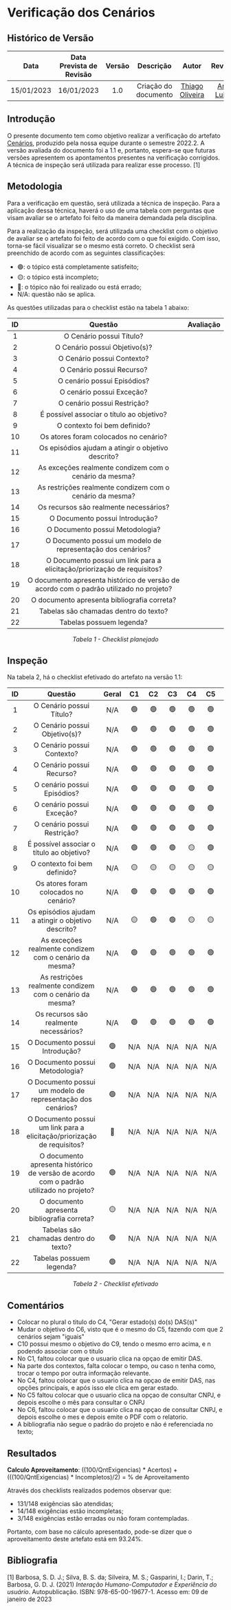 # Verificação dos Cenários
## <a>Histórico de Versão</a>
|    Data    | Data Prevista de Revisão | Versão |      Descrição       |                     Autor                      |                  Revisor                   |
| :--------: | :----------------------: | :----: | :------------------: | :--------------------------------------------: | :----------------------------------------: |
| 15/01/2023 |        16/01/2023        |  1.0   | Criação do documento | [Thiago Oliveira](https://github.com/Thiab394) | [Ana Luiza](https://github.com/AnHoff) |

## <a>Introdução</a>
O presente documento tem como objetivo realizar a verificação do artefato [Cenários](../../Tarefas/Cenario.md), produzido pela nossa equipe durante o semestre 2022.2. A versão avaliada do documento foi a 1.1 e, portanto, espera-se que futuras versões apresentem os apontamentos presentes na verificação corrigidos. A técnica de inspeção será utilizada para realizar esse processo. [1]

## <a>Metodologia</a>
Para a verificação em questão, será utilizada a técnica de inspeção. Para a aplicação dessa técnica, haverá o uso de uma tabela com perguntas que visam avaliar se o artefato foi feito da maneira demandada pela disciplina. 

Para a realização da inspeção, será utilizada uma checklist com o objetivo de avaliar se o artefato foi feito de acordo com o que foi exigido. Com isso, torna-se fácil visualizar se o mesmo está correto. O checklist será preenchido de acordo com as seguintes classificações:

* 🟢: o tópico está completamente satisfeito;
* 🟡: o tópico está incompleto;
* 🔴: o tópico não foi realizado ou está errado;
* N/A: questão não se aplica.

As questões utilizadas para o checklist estão na tabela 1 abaixo:

<center>
  
|  ID   |                           Questão                           | Avaliação |
| :---: | :---------------------------------------------------------: | :---: | 
|   1   |                  O Cenário possui Título?                   | 
|   2   |                O Cenário possui Objetivo(s)?                | 
|   3   |                 O Cenário possui Contexto?                  |  
|   4   |                  O Cenário possui Recurso?                  |  
|   5   |                 O cenário possui Episódios?                 |  
|   6   |                  O cenário possui Exceção?                  |  
|   7   |                  O cenário possui Restrição?                |  
|   8   |          É possível associar o título ao objetivo?          |  
|   9   |                O contexto foi bem definido?                 |  
|   10  |            Os atores foram colocados no cenário?            |  
|  11   |     Os episódios ajudam a atingir o objetivo descrito?      |  
|  12   |     As exceções realmente condizem com o cenário da mesma?  |  
|  13   |    As restrições realmente condizem com o cenário da mesma? |  
|  14   |           Os recursos são realmente necessários?            |  
|  15   |               O Documento possui Introdução?                | 
|  16   |               O Documento possui Metodologia?               | 
|  17   | O Documento possui um modelo de representação dos cenários? | 
|  18   | O Documento possui um link para a elicitação/priorização de requisitos? |  
|  19   | O documento apresenta histórico de versão de acordo com o padrão utilizado no projeto?|   |
|  20   | O documento apresenta bibliografia correta?|   |
|  21   | Tabelas são chamadas dentro do texto?|   |
|  22   | Tabelas possuem legenda?|   |

*Tabela 1 - Checklist planejado*

</center>

## <a>Inspeção</a>

Na tabela 2, há o checklist efetivado do artefato na versão 1.1:

<center>

  
|  ID   |                           Questão                           | Geral |  C1   |  C2   |  C3   |  C4   |  C5   |  C6   |  C7   |  C8   |  C9   |  C10  |
| :---: | :---------------------------------------------------------: | :---: | :---: | :---: | :---: | :---: | :---: | :---: | :---: | :---: | :---: | :---: |
|   1   |                  O Cenário possui Título?                   |  N/A  |   🟢   |   🟢   |   🟢   |   🟢   |   🟢   |   🟢   |   🟢   |   🟢   |   🟢   |   🟢   |
|   2   |                O Cenário possui Objetivo(s)?                |  N/A  |   🟢   |   🟢   |   🟢   |   🟢   |   🟢   |   🟢   |   🟢   |   🟢   |   🟢   |   🟢   |
|   3   |                 O Cenário possui Contexto?                  |  N/A  |   🟢   |   🟢   |   🟢   |   🟢   |   🟢   |   🟢   |   🟢   |   🟢   |   🟢   |   🟢   |
|   4   |                  O Cenário possui Recurso?                  |  N/A  |   🟢   |   🟢   |   🟢   |   🟢   |   🟢   |   🟢   |   🟢   |   🟢   |   🟢   |   🟢   |
|   5   |                 O cenário possui Episódios?                 |  N/A  |   🟢   |   🟢   |   🟢   |   🟢   |   🟢   |   🟢   |   🟢   |   🟢   |   🟢   |   🟢   |
|   6   |                  O cenário possui Exceção?                  |  N/A  |   🟢   |   🟢   |   🟢   |   🟢   |   🟢   |   🟢   |   🟢   |   🟢   |   🟢   |   🟢   |
|   7   |                  O cenário possui Restrição?                |  N/A  |   🟢   |   🟢   |   🟢   |   🟢   |   🟢   |   🟢   |   🟢   |   🟢   |   🟢   |   🟢   |
|   8   |          É possível associar o título ao objetivo?          |  N/A  |   🟢   |   🟢   |   🟢   |   🟡   |   🟢   |   🔴   |   🟢   |   🟢   |   🟢   |   🔴   |
|   9   |                O contexto foi bem definido?                 |  N/A  |   🟡   |   🟡   |   🟡   |   🟡   |   🟡   |   🟡   |   🟡   |   🟡   |   🟡   |   🟡   |
|   10  |            Os atores foram colocados no cenário?            |  N/A  |   🟢   |   🟢   |   🟢   |   🟢   |   🟢   |   🟢   |   🟢   |   🟢   |   🟢   |   🟢   |
|  11   |     Os episódios ajudam a atingir o objetivo descrito?      |  N/A  |   🟡   |   🟢   |   🟢   |   🟡   |   🟡   |   🟡   |   🟢   |   🟢   |   🟢   |   🟢   |
|  12   |     As exceções realmente condizem com o cenário da mesma?  |  N/A  |   🟢   |   🟢   |   🟢   |   🟢   |   🟢   |   🟢   |   🟢   |   🟢   |   🟢   |   🟢   |
|  13   |    As restrições realmente condizem com o cenário da mesma? |  N/A  |   🟢   |   🟢   |   🟢   |   🟢   |   🟢   |   🟢   |   🟢   |   🟢   |   🟢   |   🟢   |
|  14   |           Os recursos são realmente necessários?            |  N/A  |   🟢   |   🟢   |   🟢   |   🟢   |   🟢   |   🟢   |   🟢   |   🟢   |   🟢   |   🟢   |
|  15   |               O Documento possui Introdução?                |   🟢   |  N/A  |  N/A  |  N/A  |  N/A  |  N/A  |  N/A  |  N/A  |  N/A  |  N/A  |  N/A  |
|  16   |               O Documento possui Metodologia?               |   🟢   |  N/A  |  N/A  |  N/A  |  N/A  |  N/A  |  N/A  |  N/A  |  N/A  |  N/A  |  N/A  |
|  17   | O Documento possui um modelo de representação dos cenários? |   🟢   |  N/A  |  N/A  |  N/A  |  N/A  |  N/A  |  N/A  |  N/A  |  N/A  |  N/A  |  N/A  |
|  18   | O Documento possui um link para a elicitação/priorização de requisitos? |   🔴   |  N/A  |  N/A  |  N/A  |  N/A  |  N/A  |  N/A  |  N/A  |  N/A  |  N/A  |  N/A  |
|  19   | O documento apresenta histórico de versão de acordo com o padrão utilizado no projeto?|   🟢   |  N/A  |  N/A  |  N/A  |  N/A  |  N/A  |  N/A  |  N/A  |  N/A  |  N/A  |  N/A  |
|  20   | O documento apresenta bibliografia correta?|   🟡   |  N/A  |  N/A  |  N/A  |  N/A  |  N/A  |  N/A  |  N/A  |  N/A  |  N/A  |  N/A  |
|  21   | Tabelas são chamadas dentro do texto?|   🟢  |  N/A  |  N/A  |  N/A  |  N/A  |  N/A  |  N/A  |  N/A  |  N/A  |  N/A  |  N/A  |
|  22   | Tabelas possuem legenda?|   🟢   |  N/A  |  N/A  |  N/A  |  N/A  |  N/A  |  N/A  |  N/A  |  N/A  |  N/A  |  N/A  |
  
*Tabela 2 - Checklist efetivado*

</center>

## <a>Comentários</a>

* Colocar no plural o titulo do C4, "Gerar estado(s) do(s) DAS(s)"
* Mudar o objetivo do C6, visto que é o mesmo do C5, fazendo com que 2 cenários sejam "iguais"
* C10 possui mesmo o objetivo do C9, tendo o mesmo erro acima, e n podendo associar com o titulo
* No C1, faltou colocar que o usuario clica na opçao de emitir DAS.
* Na parte dos contextos, falta colocar o tempo, ou caso n tenha como, trocar o tempo por outra informação relevante.
* No C4, faltou colocar que o usuario clica na opçao de emitir DAS, nas opções principais, e após isso ele clica em gerar estado.
* No C5 faltou colocar que o usuario clica na opçao de consultar CNPJ, e depois escolhe o mês para consultar o CNPJ
* No C6, faltou colocar que o usuario clica na opçao de consultar CNPJ, e depois escolhe o mes e depois emite o PDF com o relatorio.
* A bibliografia não segue o padrão do projeto e não é referenciada no texto;

## <a>Resultados</a>
<a>**Calculo Aproveitamento**</a>: ((100/QntExigencias) * Acertos) + (((100/QntExigencias) * Incompletos)/2) = % de Aproveitamento

Através dos checklists realizados podemos observar que:

* 131/148 exigências são atendidas;
* 14/148 exigências estão incompletas;
* 3/148 exigências estão erradas ou não foram contempladas.

Portanto, com base no cálculo apresentado, pode-se dizer que o aproveitamento deste artefato está em 93.24%.

## <a>Bibliografia</a>

[1] Barbosa, S. D. J.; Silva, B. S. da; Silveira, M. S.; Gasparini, I.; Darin, T.; Barbosa, G. D. J. (2021) _Interação Humano-Computador e Experiência do usuário_. Autopublicação. ISBN: 978-65-00-19677-1. Acesso em: 09 de janeiro de 2023
